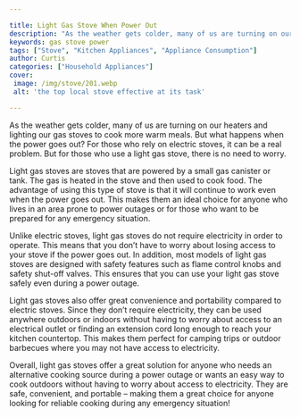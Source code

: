 ```yaml
---

title: Light Gas Stove When Power Out
description: "As the weather gets colder, many of us are turning on our heaters and lighting our gas stoves to cook more warm meals. But what ha...read now to learn more"
keywords: gas stove power
tags: ["Stove", "Kitchen Appliances", "Appliance Consumption"]
author: Curtis
categories: ["Household Appliances"]
cover: 
 image: /img/stove/201.webp
 alt: 'the top local stove effective at its task'

---
```


As the weather gets colder, many of us are turning on our heaters and lighting our gas stoves to cook more warm meals. But what happens when the power goes out? For those who rely on electric stoves, it can be a real problem. But for those who use a light gas stove, there is no need to worry.

Light gas stoves are stoves that are powered by a small gas canister or tank. The gas is heated in the stove and then used to cook food. The advantage of using this type of stove is that it will continue to work even when the power goes out. This makes them an ideal choice for anyone who lives in an area prone to power outages or for those who want to be prepared for any emergency situation.

Unlike electric stoves, light gas stoves do not require electricity in order to operate. This means that you don’t have to worry about losing access to your stove if the power goes out. In addition, most models of light gas stoves are designed with safety features such as flame control knobs and safety shut-off valves. This ensures that you can use your light gas stove safely even during a power outage.

Light gas stoves also offer great convenience and portability compared to electric stoves. Since they don’t require electricity, they can be used anywhere outdoors or indoors without having to worry about access to an electrical outlet or finding an extension cord long enough to reach your kitchen countertop. This makes them perfect for camping trips or outdoor barbecues where you may not have access to electricity. 

Overall, light gas stoves offer a great solution for anyone who needs an alternative cooking source during a power outage or wants an easy way to cook outdoors without having to worry about access to electricity. They are safe, convenient, and portable – making them a great choice for anyone looking for reliable cooking during any emergency situation!
